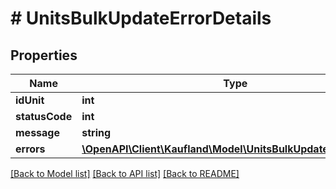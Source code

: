 # # UnitsBulkUpdateErrorDetails

## Properties

Name | Type | Description | Notes
------------ | ------------- | ------------- | -------------
**idUnit** | **int** |  |
**statusCode** | **int** |  |
**message** | **string** |  |
**errors** | [**\OpenAPI\Client\Kaufland\Model\UnitsBulkUpdateErrorDetail[]**](UnitsBulkUpdateErrorDetail.md) |  |

[[Back to Model list]](../../README.md#models) [[Back to API list]](../../README.md#endpoints) [[Back to README]](../../README.md)
